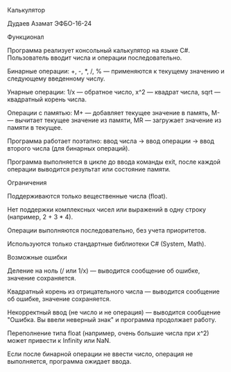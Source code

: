 Калькулятор

Дудаев Азамат ЭФБО-16-24

Функционал

Программа реализует консольный калькулятор на языке C#. Пользователь вводит числа и операции последовательно.

Бинарные операции: +, -, *, /, % — применяются к текущему значению и следующему введенному числу.

Унарные операции: 1/x — обратное число, x^2 — квадрат числа, sqrt — квадратный корень числа.

Операции с памятью: M+ — добавляет текущее значение в память, M- — вычитает текущее значение из памяти, MR — загружает значение из памяти в текущее.

Программа работает поэтапно: ввод числа → ввод операции → ввод второго числа (для бинарных операций).

Программа выполняется в цикле до ввода команды exit, после каждой операции выводится результат или состояние памяти.

Ограничения

Поддерживаются только вещественные числа (float).

Нет поддержки комплексных чисел или выражений в одну строку (например, 2 + 3 * 4).

Операции выполняются последовательно, без учета приоритетов.

Используются только стандартные библиотеки C# (System, Math).

Возможные ошибки

Деление на ноль (/ или 1/x) — выводится сообщение об ошибке, значение сохраняется.

Квадратный корень из отрицательного числа — выводится сообщение об ошибке, значение сохраняется.

Некорректный ввод (не число и не операция) — выводится сообщение "Ошибка. Вы ввели неверный знак" и программа продолжает работу.

Переполнение типа float (например, очень большие числа при x^2) может привести к Infinity или NaN.

Если после бинарной операции не ввести число, операция не выполняется, программа ожидает ввода.
